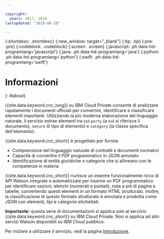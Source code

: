 ```yaml
---

copyright:
  years: 2017, 2018
lastupdated: "2018-06-28"

---
```


{:shortdesc: .shortdesc}
{:new_window: target="_blank"}
{:tip: .tip}
{:pre: .pre}
{:codeblock: .codeblock}
{:screen: .screen}
{:javascript: .ph data-hd-programlang='javascript'}
{:java: .ph data-hd-programlang='java'}
{:python: .ph data-hd-programlang='python'}
{:swift: .ph data-hd-programlang='swift'}

# Informazioni
{: #about}

{{site.data.keyword.cnc_long}} su IBM Cloud Private consente di analizzare rapidamente i documenti ufficiali per convertire, identificare e classificare elementi importanti. Utilizzando la più moderna elaborazione del linguaggio naturale, il servizio estrae elementi tra cui `party` (a cui si riferisce il documento), `nature` (il tipo di elemento) e `category` (la classe specifica dell'elemento).

{{site.data.keyword.cnc_short}} è progettato per fornire:

 - Comprensione del linguaggio naturale di contratti e documenti normativi
 - Capacità di convertire il PDF programmatico in JSON annotato
 - Identificazione di entità giuridiche e categorie che si allineano con le competenze in materia

{{site.data.keyword.cnc_short}} riunisce un insieme funzionalmente ricco di API Watson integrate e automatizzate per inserire un PDF programmatico per identificare sezioni, elenchi (numerati e puntati), note a piè di pagina e tabelle, convertendo questi elementi in un formato HTML strutturato. Inoltre, la classificazione di questo formato strutturato è annotata e prodotta come JSON con elementi, tipi e categorie etichettati.

**Importante:** questa serie di documentazioni si applica solo al servizio {{site.data.keyword.cnc_short}} su IBM Cloud Private. Non si applica ad altri servizi Watson disponibili su IBM Cloud pubblico.

Per iniziare a utilizzare il servizio, vedi la pagina [Introduzione](/docs/services/compare-and-comply/getting-started.html).


